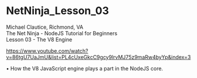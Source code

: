 # NetNinja_Lesson_03

Michael Clautice, Richmond, VA<br>
The Net Ninja - NodeJS Tutorial for Beginners<br> 
Lesson 03 - The V8 Engine

https://www.youtube.com/watch?v=86tgU7UaJmU&list=PL4cUxeGkcC9gcy9lrvMJ75z9maRw4byYp&index=3

• How the V8 JavaScript engine plays a part in the NodeJS core.
